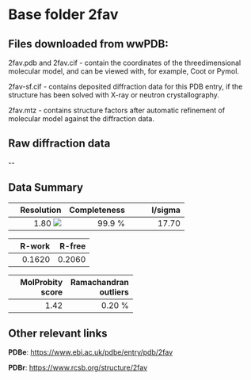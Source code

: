 # Base folder 2fav

## Files downloaded from wwPDB:

2fav.pdb and 2fav.cif - contain the coordinates of the threedimensional molecular model, and can be viewed with, for example, Coot or Pymol.

2fav-sf.cif - contains deposited diffraction data for this PDB entry, if the structure has been solved with X-ray or neutron crystallography.

2fav.mtz - contains structure factors after automatic refinement of molecular model against the diffraction data.

## Raw diffraction data

--<br> 

## Data Summary
|   | Resolution | Completeness| I/sigma |
|---|-------------:|----------------:|--------------:|
|   |1.80 <img src="https://latex.codecogs.com/svg.latex?{\mbox{\normalfont\AA}}"/>|99.9  %|<img width=50/>17.70|

|   | **R-work**| **R-free**   
|---|-------------:|----------------:|           
||0.1620|0.2060|

|   |**MolProbity<br>score**| **Ramachandran<br>outliers** 
|---|-------------:|----------------:|
||1.42|0.20 %|

## Other relevant links 
**PDBe**:  https://www.ebi.ac.uk/pdbe/entry/pdb/2fav
 
**PDBr**: https://www.rcsb.org/structure/2fav 

